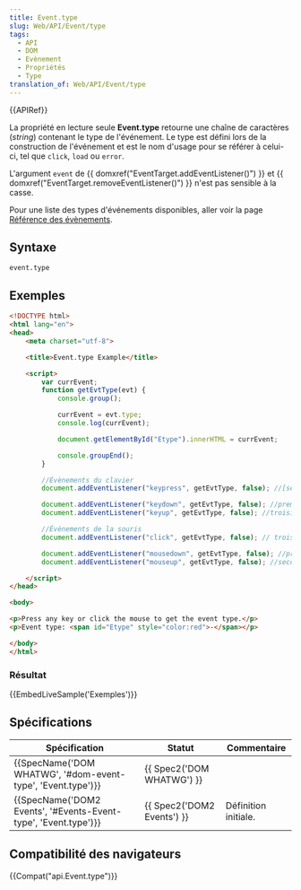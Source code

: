 ```yaml
---
title: Event.type
slug: Web/API/Event/type
tags:
  - API
  - DOM
  - Evènement
  - Propriétés
  - Type
translation_of: Web/API/Event/type
---
```

{{APIRef}}

La propriété en lecture seule **Event.type** retourne une chaîne de caractères (_string_) contenant le type de l'événement. Le type est défini lors de la construction de l'événement et est le nom d'usage pour se référer à celui-ci, tel que  `click`, `load` ou `error`.

L'argument `event` de {{ domxref("EventTarget.addEventListener()") }} et {{ domxref("EventTarget.removeEventListener()") }} n'est pas sensible à la casse.

Pour une liste des types d'événements disponibles, aller voir la page [Référence des évènements](/fr/docs/Web/Events).

## Syntaxe

    event.type

## Exemples

```html
<!DOCTYPE html>
<html lang="en">
<head>
    <meta charset="utf-8">

    <title>Event.type Example</title>

    <script>
        var currEvent;
        function getEvtType(evt) {
            console.group();

            currEvent = evt.type;
            console.log(currEvent);

            document.getElementById("Etype").innerHTML = currEvent;

            console.groupEnd();
        }

        //Évènements du clavier
        document.addEventListener("keypress", getEvtType, false); //[second]

        document.addEventListener("keydown", getEvtType, false); //premier
        document.addEventListener("keyup", getEvtType, false); //troisième

        //Évènements de la souris
        document.addEventListener("click", getEvtType, false); // troisième

        document.addEventListener("mousedown", getEvtType, false); //premier
        document.addEventListener("mouseup", getEvtType, false); //second

    </script>
</head>

<body>

<p>Press any key or click the mouse to get the event type.</p>
<p>Event type: <span id="Etype" style="color:red">-</span></p>

</body>
</html>
```

### Résultat

{{EmbedLiveSample('Exemples')}}

## Spécifications

| Spécification                                                                        | Statut                               | Commentaire          |
| ------------------------------------------------------------------------------------ | ------------------------------------ | -------------------- |
| {{SpecName('DOM WHATWG', '#dom-event-type', 'Event.type')}}     | {{ Spec2('DOM WHATWG') }}     |                      |
| {{SpecName('DOM2 Events', '#Events-Event-type', 'Event.type')}} | {{ Spec2('DOM2 Events') }} | Définition initiale. |

## Compatibilité des navigateurs

{{Compat("api.Event.type")}}
